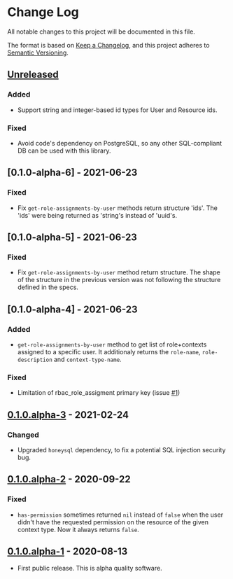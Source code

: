 # Change Log
All notable changes to this project will be documented in this file.

The format is based on [Keep a Changelog](https://keepachangelog.com/en/1.0.0/),
and this project adheres to [Semantic Versioning](https://semver.org/spec/v2.0.0.html).

## [Unreleased]
### Added
- Support string and integer-based id types for User and Resource ids.

### Fixed
- Avoid code's dependency on PostgreSQL, so any other SQL-compliant DB can be used with this library.

## [0.1.0-alpha-6] - 2021-06-23
### Fixed
- Fix `get-role-assignments-by-user` methods return structure
  'ids'. The 'ids' were being returned as 'string's instead of
  'uuid's.

## [0.1.0-alpha-5] - 2021-06-23
### Fixed
- Fix `get-role-assignments-by-user` method return structure. The shape of the structure
  in the previous version was not following the structure defined in the specs.

## [0.1.0-alpha-4] - 2021-06-23
### Added
- `get-role-assignments-by-user` method to get list of role+contexts assigned
  to a specific user. It additionaly returns the `role-name`,
  `role-description` and `context-type-name`.
### Fixed
- Limitation of rbac_role_assigment primary key (issue [#1](https://github.com/gethop-dev/rbac/issues/1))

## [0.1.0.alpha-3] - 2021-02-24
### Changed
- Upgraded `honeysql` dependency, to fix a potential SQL injection security bug.

## [0.1.0.alpha-2] - 2020-09-22
### Fixed
- `has-permission` sometimes returned `nil` instead of `false` when the user didn't have the requested permission on the resource of the given context type. Now it always returns `false`.

## [0.1.0.alpha-1] - 2020-08-13
- First public release. This is alpha quality software.

[Unreleased]: https://github.com/gethop-dev/rbac/compare/v0.1.0.alpha-3...HEAD
[0.1.0.alpha-3]: https://github.com/gethop-dev/rbac/compare/v0.1.0.alpha-2...v0.1.0.alpha-3
[0.1.0.alpha-2]: https://github.com/gethop-dev/rbac/compare/v0.1.0.alpha-1...v0.1.0.alpha-2
[0.1.0.alpha-1]: https://github.com/gethop-dev/rbac/releases/tag/v0.1.0.alpha-1
